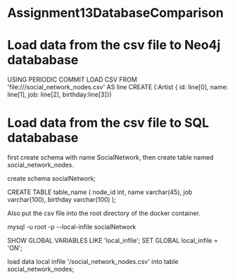 # Assignment13DatabaseComparison

<h1>Load data from the csv file to Neo4j datababase</h1>

USING PERIODIC COMMIT
LOAD CSV FROM 'file:///social_network_nodes.csv' AS line
CREATE (:Artist { id: line[0], name: line[1], job: line[2], birthday:line[3]})


<h1>Load data from the csv file to SQL datababase</h1>

first create schema with name SocialNetwork, then create table named social_network_nodes.

create schema socialNetwork;

CREATE TABLE table_name (
node_id int,
name varchar(45),
job varchar(100),
birthday varchar(100)
);

 
Also put the csv file into the root directory of the docker container.

mysql -u root -p --local-infile socialNetwork

SHOW GLOBAL VARIABLES LIKE 'local_infile';
SET GLOBAL local_infile = 'ON';

load data local infile '/social_network_nodes.csv' into table social_network_nodes;
